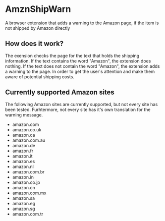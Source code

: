 # AmznShipWarn
A browser extension that adds a warning to the Amazon page, if the item is not shipped by Amazon directly

## How does it work?
The exension checks the page for the text that holds the shipping information. If the text contains the word "Amazon", the extension does nothing. If the text does not contain the word "Amazon", the extension adds a warning to the page. In order to get the user's attention and make them aware of potential shipping costs.

## Currently supported Amazon sites
The following Amazon sites are currently supported, but not every site has been tested.
Furhtermore, not every site has it's own translation for the warning message.

- amazon.com
- amazon.co.uk
- amazon.ca
- amazon.com.au
- amazon.de
- amazon.fr
- amazon.it
- amazon.es
- amazon.nl
- amazon.com.br
- amazon.in
- amazon.co.jp
- amazon.cn
- amazon.com.mx
- amazon.sa
- amazon.eg
- amazon.sg
- amazon.com.tr